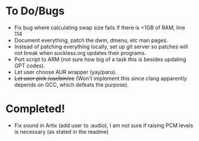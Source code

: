 # To Do/Bugs
* Fix bug where calculating swap size fails if there is <1GB of RAM, line 114
* Document everything, patch the dwm, dmenu, etc man pages.
* Instead of patching everything locally, set up git server so patches will not break when suckless.org updates their programs.
* Port script to ARM (not sure how big of a task this is besides updating GPT codes).
* Let user choose AUR wrapper (yay/paru). 
* ~~Let user pick /usr/bin/cc~~ (Won't implement this since clang apparently depends on GCC, which defeats the purpose).

# Completed!
* Fix sound in Artix (add user to :audio), I am not sure if raising PCM levels is necessary (as stated in the readme)
